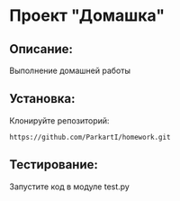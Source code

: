 # Проект "Домашка"

## Описание:

Выполнение домашней работы

## Установка:

Клонируйте репозиторий:
```
https://github.com/ParkartI/homework.git
```

## Тестирование:

Запустите код в модуле test.py
